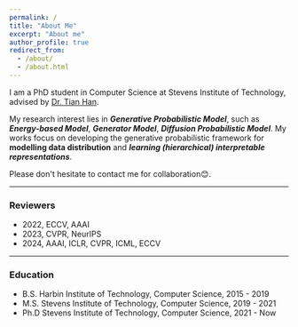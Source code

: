 ```yaml
---
permalink: /
title: "About Me"
excerpt: "About me"
author_profile: true
redirect_from: 
  - /about/
  - /about.html
---
```


I am a PhD student in Computer Science at Stevens Institute of Technology, advised by [Dr. Tian Han](https://hthth0801.github.io/).

My research interest lies in ***Generative Probabilistic Model***, such as ***Energy-based Model***, ***Generator Model***, ***Diffusion Probabilistic Model***. My works focus on developing the generative probabilistic framework for **modelling data distribution** and ***learning (hierarchical) interpretable representations***. 


Please don't hesitate to contact me for collaboration😊.

---
### Reviewers

* 2022, ECCV, AAAI
* 2023, CVPR, NeurIPS
* 2024, AAAI, ICLR, CVPR, ICML, ECCV
  
---
### Education



* B.S. Harbin Institute of Technology, Computer Science, 2015 - 2019
* M.S. Stevens Institute of Technology, Computer Science, 2019 - 2021
* Ph.D Stevens Institute of Technology, Computer Science, 2021 - Now
